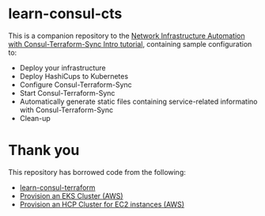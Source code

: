 # learn-consul-cts

This is a companion repository to the [Network Infrastructure Automation with Consul-Terraform-Sync Intro tutorial](https://developer.hashicorp.com/consul/tutorials/network-infrastructure-automation/consul-terraform-sync-intro), containing sample configuration to:

- Deploy your infrastructure
- Deploy HashiCups to Kubernetes
- Configure Consul-Terraform-Sync
- Start Consul-Terraform-Sync
- Automatically generate static files containing service-related informatino with Consul-Terraform-Sync 
- Clean-up

# Thank you

This repository has borrowed code from the following:

- [learn-consul-terraform](https://github.com/hashicorp/learn-consul-terraform/tree/main/datacenter-deploy-ec2-hcp)
- [Provision an EKS Cluster (AWS)](https://github.com/hashicorp/learn-terraform-provision-eks-cluster)
- [Provision an HCP Cluster for EC2 instances (AWS)](https://github.com/hashicorp/learn-consul-terraform/tree/main/datacenter-deploy-ec2-hcp)
